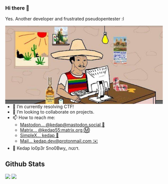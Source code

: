### Hi there 👋

Yes. Another developer and frustrated pseudopentester :l

<img align="left" src="https://raw.githubusercontent.com/Kedap/Kedap/master/img/me.jpg" alt="me" height="250">

- 🔭 I’m currently resolving CTF!
- 👯 I’m looking to collaborate on projects.
- 📫 How to reach me:
  - [Mastodon... @kedap@mastodon.social 🐘](https://mastodon.social/@kedap)
  - [Matrix... @kedap55:matrix.org :m:](https://matrix.to/#/@kedap55:matrix.org)
  - [SimpleX... kedap 💬](https://simplex.chat/contact#/?v=2-7&smp=smp%3A%2F%2FN_McQS3F9TGoh4ER0QstUf55kGnNSd-wXfNPZ7HukcM%3D%40smp19.simplex.im%2FpivTE6IAj3E5NW_xKxBT8tXPDUiBc9sk%23%2F%3Fv%3D1-3%26dh%3DMCowBQYDK2VuAyEAWCb_bma5Gi0-HrG3AitQicNWN7ZKxU9vyawb4HT6xEk%253D%26srv%3Di53bbtoqhlc365k6kxzwdp5w3cdt433s7bwh3y32rcbml2vztiyyz5id.onion)
  - [Mail... kedap.dev@protonmail.com ✉️](mail:dxhqezk@hi2.in)
- 👤 Kedap lo0p3r Sno0Bwy\_ דנטה.

## Github Stats

<img align="center" src="https://github-readme-stats.vercel.app/api/top-langs/?username=kedap&theme=gruvbox" />
<img align="center" src="https://github-readme-stats.vercel.app/api/?username=kedap&theme=gruvbox" />
